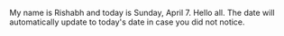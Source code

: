 My name is Rishabh and today is Sunday, April 7. Hello all. The date will automatically update to today's date in case you did not notice.
